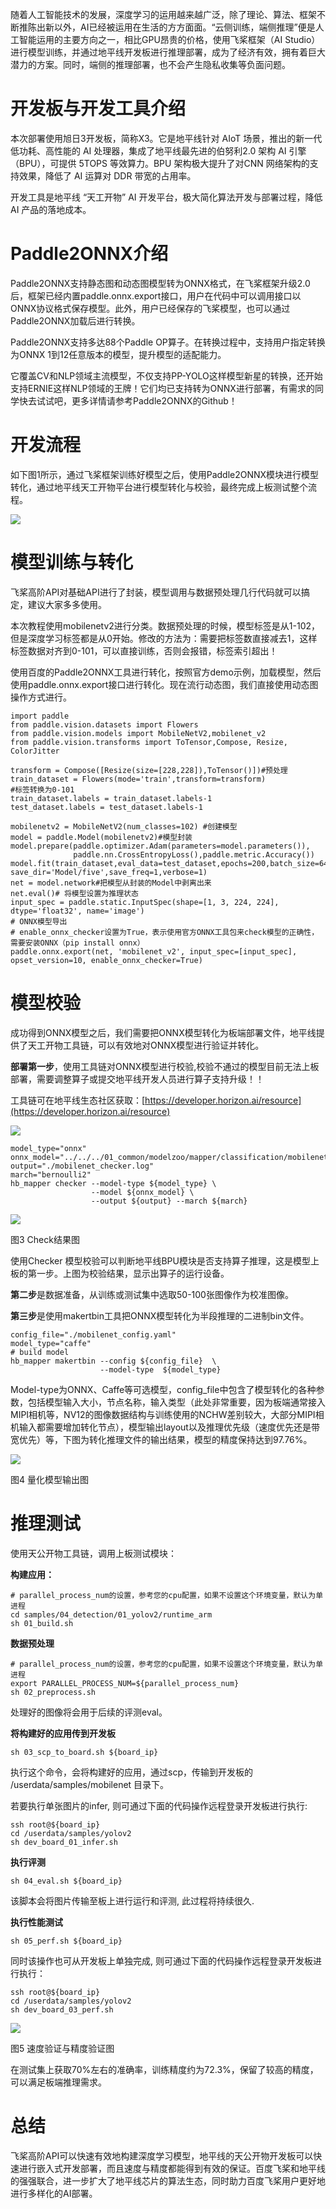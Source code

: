 随着人工智能技术的发展，深度学习的运用越来越广泛，除了理论、算法、框架不断推陈出新以外，AI已经被运用在生活的方方面面。“云侧训练，端侧推理”便是人工智能运用的主要方向之一，相比GPU昂贵的价格，使用飞桨框架（AI Studio）进行模型训练，并通过地平线开发板进行推理部署，成为了经济有效，拥有着巨大潜力的方案。同时，端侧的推理部署，也不会产生隐私收集等负面问题。

# 开发板与开发工具介绍

本次部署使用旭日3开发板，简称X3。它是地平线针对 AIoT 场景，推出的新一代低功耗、高性能的 AI 处理器，集成了地平线最先进的伯努利2.0 架构 AI 引擎（BPU），可提供 5TOPS 等效算力。BPU 架构极大提升了对CNN 网络架构的支持效果，降低了 AI 运算对 DDR 带宽的占用率。

开发工具是地平线 “天工开物” AI 开发平台，极大简化算法开发与部署过程，降低 AI 产品的落地成本。

# Paddle2ONNX介绍

Paddle2ONNX支持静态图和动态图模型转为ONNX格式，在飞桨框架升级2.0后，框架已经内置paddle.onnx.export接口，用户在代码中可以调用接口以ONNX协议格式保存模型。此外，用户已经保存的飞桨模型，也可以通过Paddle2ONNX加载后进行转换。

Paddle2ONNX支持多达88个Paddle OP算子。在转换过程中，支持用户指定转换为ONNX 1到12任意版本的模型，提升模型的适配能力。

它覆盖CV和NLP领域主流模型，不仅支持PP-YOLO这样模型新星的转换，还开始支持ERNIE这样NLP领域的王牌！它们均已支持转为ONNX进行部署，有需求的同学快去试试吧，更多详情请参考Paddle2ONNX的Github！

# 开发流程

如下图1所示，通过飞桨框架训练好模型之后，使用Paddle2ONNX模块进行模型转化，通过地平线天工开物平台进行模型转化与校验，最终完成上板测试整个流程。

![](./imgs/16.png)

# 模型训练与转化

飞桨高阶API对基础API进行了封装，模型调用与数据预处理几行代码就可以搞定，建议大家多多使用。

本次教程使用mobilenetv2进行分类。数据预处理的时候，模型标签是从1-102，但是深度学习标签都是从0开始。修改的方法为：需要把标签数直接减去1，这样标签数据对齐到0-101，可以直接训练，否则会报错，标签索引超出！

使用百度的Paddle2ONNX工具进行转化，按照官方demo示例，加载模型，然后使用paddle.onnx.export接口进行转化。现在流行动态图，我们直接使用动态图操作方式进行。

```
import paddle 
from paddle.vision.datasets import Flowers
from paddle.vision.models import MobileNetV2,mobilenet_v2
from paddle.vision.transforms import ToTensor,Compose, Resize, ColorJitter

transform = Compose([Resize(size=[228,228]),ToTensor()])#预处理
train_dataset = Flowers(mode='train',transform=transform)
#标签转换为0-101
train_dataset.labels = train_dataset.labels-1  
test_dataset.labels = test_dataset.labels-1  

mobilenetv2 = MobileNetV2(num_classes=102) #创建模型
model = paddle.Model(mobilenetv2)#模型封装
model.prepare(paddle.optimizer.Adam(parameters=model.parameters()),
              paddle.nn.CrossEntropyLoss(),paddle.metric.Accuracy())
model.fit(train_dataset,eval_data=test_dataset,epochs=200,batch_size=64,
save_dir='Model/five',save_freq=1,verbose=1)
net = model.network#把模型从封装的Model中剥离出来
net.eval()# 将模型设置为推理状态
input_spec = paddle.static.InputSpec(shape=[1, 3, 224, 224], dtype='float32', name='image')
# ONNX模型导出
# enable_onnx_checker设置为True，表示使用官方ONNX工具包来check模型的正确性，需要安装ONNX（pip install onnx）
paddle.onnx.export(net, 'mobilenet_v2', input_spec=[input_spec], opset_version=10, enable_onnx_checker=True)
```

# 模型校验

成功得到ONNX模型之后，我们需要把ONNX模型转化为板端部署文件，地平线提供了天工开物工具链，可以有效地对ONNX模型进行验证并转化。

**部署第一步**，使用工具链对ONNX模型进行校验,校验不通过的模型目前无法上板部署，需要调整算子或提交地平线开发人员进行算子支持升级！！

工具链可在地平线生态社区获取：[https://developer.horizon.ai/resource](https://developer.horizon.ai/resource)

![](./imgs/17.jpg)

```
model_type="onnx"
onnx_model="../../../01_common/modelzoo/mapper/classification/mobilenet/mobilenet_v2.onnx"
output="./mobilenet_checker.log"
march="bernoulli2"
hb_mapper checker --model-type ${model_type} \
                  --model ${onnx_model} \
                  --output ${output} --march ${march}
```

![](./imgs/18.jpg)

图3 Check结果图

使用Checker 模型校验可以判断地平线BPU模块是否支持算子推理，这是模型上板的第一步。上图为校验结果，显示出算子的运行设备。

**第二步**是数据准备，从训练或测试集中选取50-100张图像作为校准图像。

**第三步**是使用makertbin工具把ONNX模型转化为半段推理的二进制bin文件。

```
config_file="./mobilenet_config.yaml"
model_type="caffe"
# build model
hb_mapper makertbin --config ${config_file}  \
                    --model-type  ${model_type}
```

Model-type为ONNX、Caffe等可选模型，config_file中包含了模型转化的各种参数，包括模型输入大小，节点名称，输入类型（此处非常重要，因为板端通常接入MIPI相机等，NV12的图像数据结构与训练使用的NCHW差别较大，大部分MIPI相机输入都需要增加转化节点），模型输出layout以及推理优先级（速度优先还是带宽优先）等，下图为转化推理文件的输出结果，模型的精度保持达到97.76%。

![](./imgs/19.png)

图4 量化模型输出图

# 推理测试

使用天公开物工具链，调用上板测试模块：

**构建应用：**

```
# parallel_process_num的设置，参考您的cpu配置，如果不设置这个环境变量，默认为单进程
cd samples/04_detection/01_yolov2/runtime_arm
sh 01_build.sh
```

**数据预处理**

```
# parallel_process_num的设置，参考您的cpu配置，如果不设置这个环境变量，默认为单进程
export PARALLEL_PROCESS_NUM=${parallel_process_num}
sh 02_preprocess.sh
```

处理好的图像将会用于后续的评测eval。

**将构建好的应用传到开发板**

```
sh 03_scp_to_board.sh ${board_ip}
```

执行这个命令，会将构建好的应用，通过scp，传输到开发板的 /userdata/samples/mobilenet 目录下。

若要执行单张图片的infer, 则可通过下面的代码操作远程登录开发板进行执行:

```
ssh root@${board_ip}
cd /userdata/samples/yolov2
sh dev_board_01_infer.sh
```

**执行评测**

```
sh 04_eval.sh ${board_ip}
```

该脚本会将图片传输至板上进行运行和评测, 此过程将持续很久.

**执行性能测试**

```
sh 05_perf.sh ${board_ip}
```

同时该操作也可从开发板上单独完成, 则可通过下面的代码操作远程登录开发板进行执行：

```
ssh root@${board_ip}
cd /userdata/samples/yolov2
sh dev_board_03_perf.sh
```

![](./imgs/20.png)

图5 速度验证与精度验证图

在测试集上获取70%左右的准确率，训练精度约为72.3%，保留了较高的精度，可以满足板端推理需求。

# 总结

飞桨高阶API可以快速有效地构建深度学习模型，地平线的天公开物开发板可以快速进行嵌入式开发部署，而且速度与精度都能得到有效的保证。百度飞桨和地平线的强强联合，进一步扩大了地平线芯片的算法生态，同时助力百度飞桨用户更好地进行多样化的AI部署。